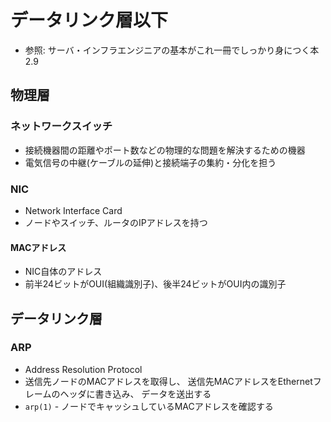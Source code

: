 # データリンク層以下
- 参照: サーバ・インフラエンジニアの基本がこれ一冊でしっかり身につく本 2.9

## 物理層
### ネットワークスイッチ
- 接続機器間の距離やポート数などの物理的な問題を解決するための機器
- 電気信号の中継(ケーブルの延伸)と接続端子の集約・分化を担う

### NIC
- Network Interface Card
- ノードやスイッチ、ルータのIPアドレスを持つ

#### MACアドレス
- NIC自体のアドレス
- 前半24ビットがOUI(組織識別子)、後半24ビットがOUI内の識別子

## データリンク層
### ARP
- Address Resolution Protocol
- 送信先ノードのMACアドレスを取得し、
  送信先MACアドレスをEthernetフレームのヘッダに書き込み、
  データを送出する
- `arp(1)` - ノードでキャッシュしているMACアドレスを確認する
